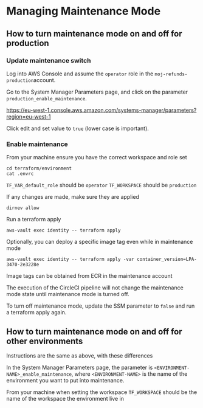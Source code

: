 # Managing Maintenance Mode

## How to turn maintenance mode on and off for production

### Update maintenance switch
Log into AWS Console and assume the `operator` role in the `moj-refunds-production`account.

Go to the System Manager Parameters page, and click on the parameter `production_enable_maintenance`.

https://eu-west-1.console.aws.amazon.com/systems-manager/parameters?region=eu-west-1

Click edit and set value to `true` (lower case is important).

### Enable maintenance
From your machine ensure you have the correct workspace and role set
```
cd terraform/environment
cat .envrc 
```
`TF_VAR_default_role` should be `operator`
`TF_WORKSPACE` should be `production`

If any changes are made, make sure they are applied
```
dirnev allow
```

Run a terraform apply
```
aws-vault exec identity -- terraform apply
```
Optionally, you can deploy a specific image tag even while in maintenance mode

```
aws-vault exec identity -- terraform apply -var container_version=LPA-3470-2e3228e
```

Image tags can be obtained from ECR in the maintenance account

The execution of the CircleCI pipeline will not change the maintenance mode state until maintenance mode is turned off.

To turn off maintenance mode, update the SSM parameter to `false` and run a terraform apply again.


## How to turn maintenance mode on and off for other environments

Instructions are the same as above, with these differences

In the System Manager Parameters page, the parameter is `<ENVIRONMENT-NAME>_enable_maintenance`, where `<ENVIRONMENT-NAME>` is the name of the environment you want to put into maintenance.

From your machine when setting the workspace
`TF_WORKSPACE` should be the name of the workspace the environment live in
